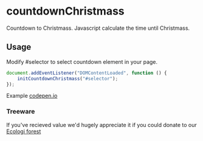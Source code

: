 # countdownChristmass
Countdown to Christmass. Javascript calculate the time until Christmass.


## Usage

Modify #selector to select countdown element in your page.

```js
document.addEventListener("DOMContentLoaded", function () {
    initCountdownChristmass("#selector");
});
```

Example [codepen.io](https://codepen.io/OtiKcz/pen/oNqqJbj)

### Treeware
If you've recieved value we'd hugely appreciate it if you could donate to our [Ecologi forest](https://ecologi.com/otik?r=62b9a35105736ce671f890ae)

